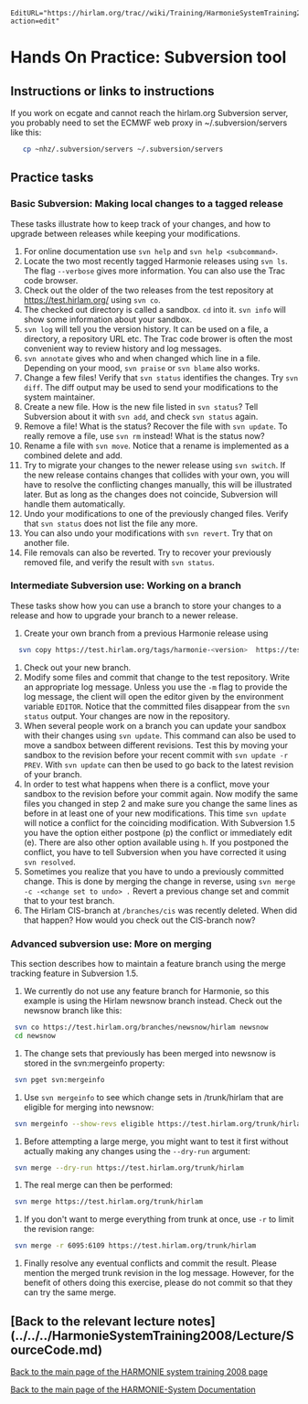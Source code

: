 ```@meta
EditURL="https://hirlam.org/trac//wiki/Training/HarmonieSystemTraining2008/Training/SourceCode?action=edit"
```

# Hands On Practice: Subversion tool

## Instructions or links to instructions

If you work on ecgate and cannot reach the hirlam.org Subversion server, you probably need to set the ECMWF web proxy in
~/.subversion/servers like this:
```bash
   cp ~nhz/.subversion/servers ~/.subversion/servers
```

## Practice tasks

### Basic Subversion: Making local changes to a tagged release

These tasks illustrate how to keep track of your changes, and how to upgrade between releases while keeping your modifications. 

 1. For online documentation use `svn help` and `svn help <subcommand>`.
 1. Locate the two most recently tagged Harmonie releases using `svn ls`. The flag `--verbose` gives more information. You can also use the Trac code browser.
 1. Check out the older of the two releases from the test repository at https://test.hirlam.org/ using `svn co`.
 1. The checked out directory is called a sandbox. `cd` into it. `svn info` will show some information about your sandbox.
 1. `svn log` will tell you the version history. It can be used on a file, a directory, a repository URL etc. The Trac code brower is often the most convenient way to review history and log messages. 
 1. `svn annotate` gives who and when changed which line in a file. Depending on your mood, `svn praise` or `svn blame` also works. 
 1. Change a few files! Verify that `svn status` identifies the changes. Try `svn diff`. The diff output may be used to send your modifications to the system maintainer.
 1. Create a new file. How is the new file listed in `svn status`? Tell Subversion about it with `svn add`, and check `svn status` again.
 1. Remove a file! What is the status? Recover the file with `svn update`.  To really remove a file, use `svn rm` instead!  What is the status now?
 1. Rename a file with `svn move`. Notice that a rename is implemented as a combined delete and add. 
 1. Try to migrate your changes to the newer release using `svn switch`. If the new release contains changes that collides with your own, you will have to resolve the conflicting changes manually, this will be illustrated later. But as long as the changes does not coincide, Subversion will handle them automatically. 
 1. Undo your modifications to one of the previously changed files. Verify that `svn status` does not list the file any more. 
 1. You can also undo your modifications with `svn revert`. Try that on another file.
 1. File removals can also be reverted. Try to recover your previously removed file, and verify the result with `svn status`.

### Intermediate Subversion use: Working on a branch

These tasks show how you can use a branch to store your changes to a release and how to upgrade your branch to a newer release.

 1. Create your own branch from a previous Harmonie release using  
```bash
  svn copy https://test.hirlam.org/tags/harmonie-<version>  https://test.hirlam.org/branches/<your-branch-name>
```
 1. Check out your new branch. 
 1. Modify some files and commit that change to the test repository. Write an appropriate log message. Unless you use the `-m` flag to provide the log message, the client will open the editor given by the environment variable `EDITOR`. Notice that the committed files disappear from the `svn status` output. Your changes are now in the repository.
 1. When several people work on a branch you can update your sandbox with their changes using `svn update`. This command can also be used to move a sandbox between different revisions. Test this by moving your sandbox to the revision before your recent commit with `svn update -r PREV`. With `svn update` can then be used to go back to the latest revision of your branch.
 1. In order to test what happens when there is a conflict, move your sandbox to the revision before your commit again. Now modify the same files you changed in step 2 and make sure you change the same lines as before in at least one of your new modifications. This time `svn update` will notice a conflict for the coinciding modification. With Subversion 1.5 you have the option either postpone (p) the conflict  or immediately edit (e). There are also other option available using `h`. If you postponed the conflict, you have to tell Subversion when you have corrected it using `svn resolved`.
 1. Sometimes you realize that you have to undo a previously committed change. This is done by merging the change in reverse, using `svn merge -c -<change set to undo> .`  Revert a previous change set and commit that to your test branch.
 1. The Hirlam CIS-branch at `/branches/cis` was recently deleted. When did that happen? How would you check out the CIS-branch now? 

### Advanced subversion use: More on merging 

This section describes how to maintain a feature branch using the merge tracking feature in Subversion 1.5.

 1. We currently do not use any feature branch for Harmonie, so this example is using the Hirlam newsnow branch instead. Check out the newsnow branch like this:
```bash
 svn co https://test.hirlam.org/branches/newsnow/hirlam newsnow
 cd newsnow 
```
 1. The change sets that previously has been merged into newsnow is stored in the svn:mergeinfo property: 
```bash
 svn pget svn:mergeinfo
```
 1. Use `svn mergeinfo` to see which change sets in /trunk/hirlam that are eligible for merging into newsnow:
```bash
 svn mergeinfo --show-revs eligible https://test.hirlam.org/trunk/hirlam
```
 1. Before attempting a large merge, you might want to test it first without actually making any changes using the `--dry-run` argument:
```bash
 svn merge --dry-run https://test.hirlam.org/trunk/hirlam
```
 1. The real merge can then be performed:
```bash
 svn merge https://test.hirlam.org/trunk/hirlam
```
 1. If you don't want to merge everything from trunk at once, use `-r` to limit the revision range:
```bash
 svn merge -r 6095:6109 https://test.hirlam.org/trunk/hirlam
```
 1. Finally resolve any eventual conflicts and commit the result. Please mention the merged trunk revision in the log message. However, for the benefit of others doing this exercise, please do not commit so that they can try the same merge. 

## [Back to the relevant lecture notes] (../../../HarmonieSystemTraining2008/Lecture/SourceCode.md)

[ Back to the main page of the HARMONIE system training 2008 page](https://hirlam.org/trac/wiki/HarmonieSystemTraining2008)

[Back to the main page of the HARMONIE-System Documentation](https://hirlam.org/trac/wiki/HarmonieSystemDocumentation)
